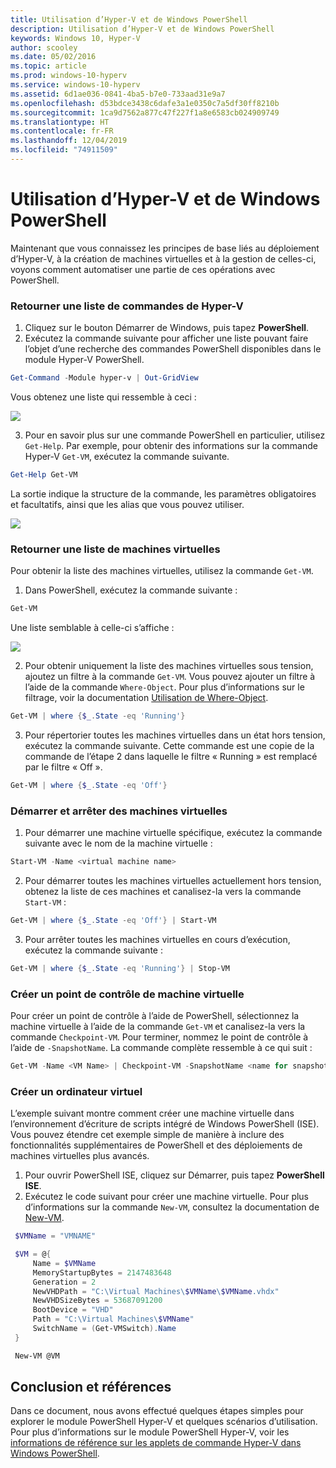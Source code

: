 ```yaml
---
title: Utilisation d’Hyper-V et de Windows PowerShell
description: Utilisation d’Hyper-V et de Windows PowerShell
keywords: Windows 10, Hyper-V
author: scooley
ms.date: 05/02/2016
ms.topic: article
ms.prod: windows-10-hyperv
ms.service: windows-10-hyperv
ms.assetid: 6d1ae036-0841-4ba5-b7e0-733aad31e9a7
ms.openlocfilehash: d53bdce3438c6dafe3a1e0350c7a5df30ff8210b
ms.sourcegitcommit: 1ca9d7562a877c47f227f1a8e6583cb024909749
ms.translationtype: HT
ms.contentlocale: fr-FR
ms.lasthandoff: 12/04/2019
ms.locfileid: "74911509"
---
```

# <a name="working-with-hyper-v-and-windows-powershell"></a>Utilisation d’Hyper-V et de Windows PowerShell

Maintenant que vous connaissez les principes de base liés au déploiement d’Hyper-V, à la création de machines virtuelles et à la gestion de celles-ci, voyons comment automatiser une partie de ces opérations avec PowerShell.

### <a name="return-a-list-of-hyper-v-commands"></a>Retourner une liste de commandes de Hyper-V

1. Cliquez sur le bouton Démarrer de Windows, puis tapez **PowerShell**.
2. Exécutez la commande suivante pour afficher une liste pouvant faire l’objet d’une recherche des commandes PowerShell disponibles dans le module Hyper-V PowerShell.

 ```powershell
Get-Command -Module hyper-v | Out-GridView
```
  Vous obtenez une liste qui ressemble à ceci :

  ![](./media/command_grid.png)

3. Pour en savoir plus sur une commande PowerShell en particulier, utilisez `Get-Help`. Par exemple, pour obtenir des informations sur la commande Hyper-V `Get-VM`, exécutez la commande suivante.

  ```powershell
  Get-Help Get-VM
  ```
 La sortie indique la structure de la commande, les paramètres obligatoires et facultatifs, ainsi que les alias que vous pouvez utiliser.

 ![](./media/get_help.png)


### <a name="return-a-list-of-virtual-machines"></a>Retourner une liste de machines virtuelles

Pour obtenir la liste des machines virtuelles, utilisez la commande `Get-VM`.

1. Dans PowerShell, exécutez la commande suivante :
 
 ```powershell
 Get-VM
 ```
 Une liste semblable à celle-ci s’affiche :

 ![](./media/get_vm.png)

2. Pour obtenir uniquement la liste des machines virtuelles sous tension, ajoutez un filtre à la commande `Get-VM`. Vous pouvez ajouter un filtre à l’aide de la commande `Where-Object`. Pour plus d’informations sur le filtrage, voir la documentation [Utilisation de Where-Object](<https://docs.microsoft.com/previous-versions/windows/it-pro/windows-powershell-1.0/ee177028(v=technet.10)>).

 ```powershell
 Get-VM | where {$_.State -eq 'Running'}
 ```
3.  Pour répertorier toutes les machines virtuelles dans un état hors tension, exécutez la commande suivante. Cette commande est une copie de la commande de l’étape 2 dans laquelle le filtre « Running » est remplacé par le filtre « Off ».

 ```powershell
 Get-VM | where {$_.State -eq 'Off'}
 ```

### <a name="start-and-shut-down-virtual-machines"></a>Démarrer et arrêter des machines virtuelles

1. Pour démarrer une machine virtuelle spécifique, exécutez la commande suivante avec le nom de la machine virtuelle :

 ```powershell
 Start-VM -Name <virtual machine name>
 ```

2. Pour démarrer toutes les machines virtuelles actuellement hors tension, obtenez la liste de ces machines et canalisez-la vers la commande `Start-VM` :

  ```powershell
  Get-VM | where {$_.State -eq 'Off'} | Start-VM
  ```
3. Pour arrêter toutes les machines virtuelles en cours d’exécution, exécutez la commande suivante :
 
  ```powershell
  Get-VM | where {$_.State -eq 'Running'} | Stop-VM
  ```

### <a name="create-a-vm-checkpoint"></a>Créer un point de contrôle de machine virtuelle

Pour créer un point de contrôle à l’aide de PowerShell, sélectionnez la machine virtuelle à l’aide de la commande `Get-VM` et canalisez-la vers la commande `Checkpoint-VM`. Pour terminer, nommez le point de contrôle à l’aide de `-SnapshotName`. La commande complète ressemble à ce qui suit :

 ```powershell
 Get-VM -Name <VM Name> | Checkpoint-VM -SnapshotName <name for snapshot>
 ```
### <a name="create-a-new-virtual-machine"></a>Créer un ordinateur virtuel

L’exemple suivant montre comment créer une machine virtuelle dans l’environnement d’écriture de scripts intégré de Windows PowerShell (ISE). Vous pouvez étendre cet exemple simple de manière à inclure des fonctionnalités supplémentaires de PowerShell et des déploiements de machines virtuelles plus avancés.

1. Pour ouvrir PowerShell ISE, cliquez sur Démarrer, puis tapez **PowerShell ISE**.
2. Exécutez le code suivant pour créer une machine virtuelle. Pour plus d’informations sur la commande `New-VM`, consultez la documentation de [New-VM](https://docs.microsoft.com/powershell/module/hyper-v/new-vm?view=win10-ps).

 ```powershell
  $VMName = "VMNAME"

  $VM = @{
      Name = $VMName
      MemoryStartupBytes = 2147483648
      Generation = 2
      NewVHDPath = "C:\Virtual Machines\$VMName\$VMName.vhdx"
      NewVHDSizeBytes = 53687091200
      BootDevice = "VHD"
      Path = "C:\Virtual Machines\$VMName"
      SwitchName = (Get-VMSwitch).Name
  }

  New-VM @VM
 ```

## <a name="wrap-up-and-references"></a>Conclusion et références

Dans ce document, nous avons effectué quelques étapes simples pour explorer le module PowerShell Hyper-V et quelques scénarios d’utilisation. Pour plus d’informations sur le module PowerShell Hyper-V, voir les [informations de référence sur les applets de commande Hyper-V dans Windows PowerShell](https://docs.microsoft.com/powershell/module/hyper-v/index?view=win10-ps).  
 
